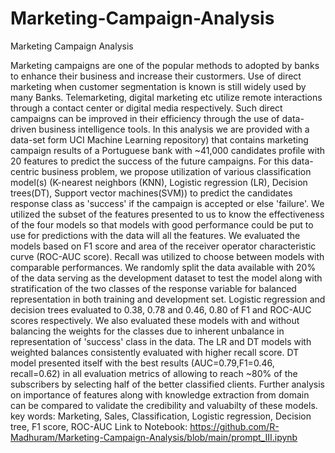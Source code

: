# Marketing-Campaign-Analysis
Marketing Campaign Analysis

Marketing campaigns are one of the popular methods to adopted by banks to enhance their business and increase their custormers. Use of direct marketing when customer segmentation is known is still widely used by many Banks. Telemarketing, digital marketing etc utilize remote interactions through a contact center or digital media respectively. Such direct campaigns can be improved in their efficiency through the use of data-driven business intelligence tools.
In this analysis we are provided with a data-set  form UCI Machine Learning repository) that contains marketing campaign results of a Portuguese bank with ~41,000 candidates profile with 20 features to predict the success of the future campaigns. 
For this data-centric business problem, we propose utilization of various classification model(s)  (K-nearest neighbors (KNN), Logistic regression (LR), Decision trees(DT), Support vector machines(SVM)) to predict the candidates response class as 'success' if the campaign is accepted or else 'failure'. 
We utilized the subset of the features presented to us to know the effectiveness of the four models so that models with good performance could be put to use for predictions with the data will all the features. We evaluated the models based on F1 score and area of the receiver operator characteristic curve (ROC-AUC score). Recall was utilized to choose between models with comparable performances. We randomly split the data available with 20% of the data serving as the development dataset to test the model along with stratification of the two classes of the response variable for balanced representation in both training and development set.
Logistic regression and decision trees evaluated to 0.38, 0.78 and 0.46, 0.80 of F1 and ROC-AUC scores respectively. We also evaluated these models with and without balancing the weights for the classes due to inherent unbalance in representation of 'success' class in the data. The LR and DT models with weighted balances consistently evaluated with higher recall score. 
DT model presented itself with the best results (AUC=0.79,F1=0.46, recall=0.62) in all evaluation metrics of allowing to reach ~80% of the subscribers by selecting half of the better classified clients. Further analysis on importance of features along with knowledge extraction from domain can be compared to validate the credibility and valuabilty of these models. 
key words: Marketing, Sales, Classification, Logistic regression, Decision tree, F1 score, ROC-AUC
Link to Notebook: https://github.com/R-Madhuram/Marketing-Campaign-Analysis/blob/main/prompt_III.ipynb
